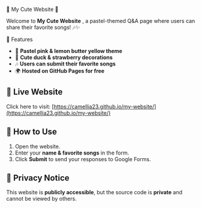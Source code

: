  🌸 My Cute Website 🎀

Welcome to **My Cute Website** , a pastel-themed Q&A page where users can share their favorite songs! 🎶✨  

 🌟 Features
- 🎨 **Pastel pink & lemon butter yellow theme**  
- 🦆 **Cute duck & strawberry decorations**  
- 🎶 **Users can submit their favorite songs**  
- 🌍 **Hosted on GitHub Pages for free**  

## 🚀 Live Website
Click here to visit: [https://camellia23.github.io/my-website/](https://camellia23.github.io/my-website/)  

## 📂 How to Use
1. Open the website.  
2. Enter your **name & favorite songs** in the form.  
3. Click **Submit** to send your responses to Google Forms.  


## 📜 Privacy Notice
This website is **publicly accessible**, but the source code is **private** and cannot be viewed by others.  


